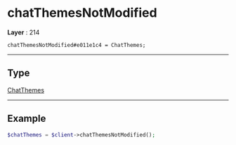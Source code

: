 # chatThemesNotModified

**Layer** : 214

```tl
chatThemesNotModified#e011e1c4 = ChatThemes;
```

---

## Type

[ChatThemes](type/ChatThemes)

---

## Example

```php
$chatThemes = $client->chatThemesNotModified();
```